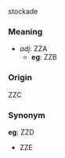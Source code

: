 stockade
### Meaning
+ _adj_: ZZA
    + __eg__: ZZB

### Origin

ZZC

### Synonym

__eg__: ZZD

+ ZZE


